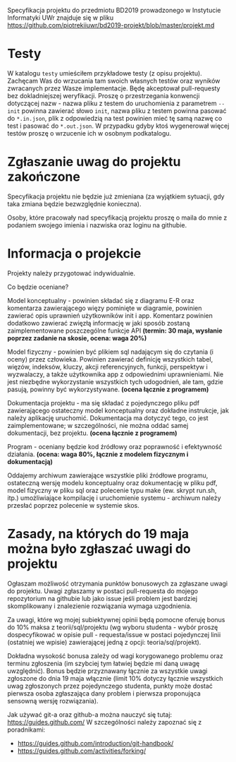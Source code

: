Specyfikacja projektu do przedmiotu BD2019 prowadzonego w Instytucie Informatyki UWr znajduje się w pliku https://github.com/piotrekiiuwr/bd2019-projekt/blob/master/projekt.md

# Testy
W katalogu `testy` umieściłem przykładowe testy (z opisu projektu). Zachęcam Was do wrzucania tam swoich własnych testów oraz wyników zwracanych przez Wasze implementacje. Będę akceptował pull-requesty bez dokladniejszej weryfikacji. Proszę o przestrzegania konwencji dotyczącej nazw - nazwa pliku z testem do uruchomienia z parametrem `--init` powinna zawierać słowo `init`, nazwa pliku z testem powinna pasować do `*.in.json`, plik z odpowiedzią na test powinien mieć tę samą nazwę co test i pasować do `*.out.json`. W przypadku gdyby ktoś wygenerował więcej testów proszę o wrzucenie ich w osobnym podkatalogu.  

# Zgłaszanie uwag do projektu zakończone

Specyfikacja projektu nie będzie już zmieniana (za wyjątkiem sytuacji, gdy taka zmiana będzie bezwzględnie konieczna).

Osoby, które pracowały nad specyfikacją projektu proszę o maila do mnie  z podaniem swojego imienia i nazwiska oraz loginu na githubie.

# Informacja o projekcie

Projekty należy przygotować indywidualnie.

Co będzie oceniane?

Model konceptualny - powinien składać się z diagramu E-R oraz komentarza zawierającego więzy pominięte w diagramie, powinien zawierać opis uprawnień użytkowników init i app. Komentarz powinien dodatkowo zawierać zwięzłą informację w jaki sposób zostaną zaimplementowane poszczególne funkcje API **(termin: 30 maja, wysłanie poprzez zadanie na skosie, ocena: waga 20%)**

Model fizyczny - powinien być plikiem sql nadającym się do czytania (i oceny) przez człowieka. Powinien zawierać definicję wszystkich tabel, więzów, indeksów, kluczy, akcji referencyjnych, funkcji, perspektyw i wyzwalaczy, a także użytkownika app z odpowiednimi uprawnieniami. Nie jest niezbędne wykorzystanie wszystkich tych udogodnień, ale tam, gdzie pasują, powinny być wykorzystywane. **(ocena łącznie z programem)**

Dokumentacja projektu - ma się składać z pojedynczego pliku pdf zawierającego ostateczny model konceptualny oraz dokładne instrukcje, jak należy aplikację uruchomić. Dokumentacja ma dotyczyć tego, co jest zaimplementowane; w szczególności, nie można oddać samej dokumentacji, bez projektu. **(ocena łącznie z programem)**

Program - oceniany będzie kod źródłowy oraz poprawność i efektywność działania. **(ocena: waga 80%, łącznie z modelem fizycznym i dokumentacją)**

Oddajemy archiwum zawierające wszystkie pliki źródłowe programu, ostateczną wersję modelu konceptualny oraz dokumentację w pliku pdf, model fizyczny w pliku sql oraz polecenie typu make (ew. skrypt run.sh, itp.) umożliwiające kompilację i uruchomienie systemu - archiwum należy przesłać poprzez polecenie w systemie skos.


# Zasady, na których do 19 maja można było zgłaszać uwagi do projektu

Ogłaszam możliwość otrzymania punktów bonusowych za zgłaszane uwagi do projektu. Uwagi zgłaszamy w postaci pull-requesta do mojego repozytorium na githubie lub jako issue jeśli problem jest bardziej skomplikowany i znalezienie rozwiązania wymaga uzgodnienia.

Za uwagi, które wg mojej subiektywnej opinii będą pomocne oferuję bonus do 10% maksa z teorii/sql/projektu (wg wyboru studenta - wybór proszę dospecyfikować w opisie pull - requesta/issue w postaci pojedynczej linii (ostatniej we wpisie) zawierającej jedną z opcji: teoria/sql/projekt).

Dokładna wysokość bonusa zależy od wagi korygowanego problemu oraz terminu zgłoszenia (im szybciej tym łatwiej będzie mi daną uwagę uwzględnić). Bonus będzie przyznawany łącznie za wszystkie uwagi zgłoszone do dnia 19 maja włącznie (limit 10% dotyczy łącznie wszystkich uwag zgłoszonych przez pojedynczego studenta, punkty może dostać  pierwsza osoba zgłaszająca dany problem i pierwsza proponująca sensowną wersję rozwiązania).

Jak używać git-a oraz github-a można nauczyć się tutaj: https://guides.github.com/
W szczególności należy zapoznać się z poradnikami: 
* https://guides.github.com/introduction/git-handbook/
* https://guides.github.com/activities/forking/
